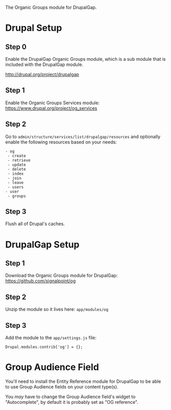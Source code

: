 The Organic Groups module for DrupalGap.

# Drupal Setup

## Step 0

Enable the DrupalGap Organic Groups module, which is a sub module that is included with the DrupalGap module.

http://drupal.org/project/drupalgap

## Step 1

Enable the Organic Groups Services module: https://www.drupal.org/project/og_services

## Step 2

Go to `admin/structure/services/list/drupalgap/resources` and optionally enable the following resources based on your needs:

```
- og
 - create
 - retrieve
 - update
 - delete
 - index
 - join
 - leave
 - users
- user
 - groups
```

## Step 3

Flush all of Drupal's caches.

# DrupalGap Setup

## Step 1

Download the Organic Groups module for DrupalGap: https://github.com/signalpoint/og

## Step 2

Unzip the module so it lives here: `app/modules/og`

## Step 3

Add the module to the `app/settings.js` file:

```
Drupal.modules.contrib['og'] = {};
```
# Group Audience Field

You'll need to install the Entity Reference module for DrupalGap to be able to use Group Audience fields on your content type(s).

You *may* have to change the Group Audience field's widget to "Autocomplete", by default it is probably set as "OG reference".
